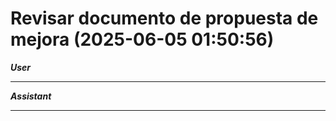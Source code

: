 <!-- Generated by SpecStory -->

# Revisar documento de propuesta de mejora (2025-06-05 01:50:56)

_**User**_



---

_**Assistant**_



---

